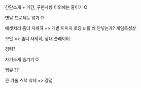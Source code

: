 
간단소개 + 기간, 구현사항 이외에는 줄이기 O

옛날 프로젝트 넣기 O

에셋처리 좀더 자세히 => 개별 이미지 로딩 ui를 왜 안넣는가? 게임특성상

보안 => 좀더 자세히, 상대 플레이어

경력?

자기소개 숨기기 O

웹뷰 ??

큰 기술 스택 삭제 => 강점